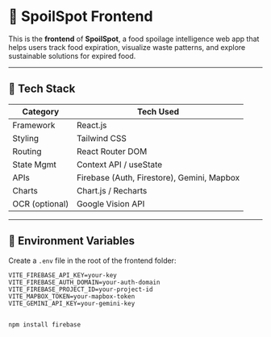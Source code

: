 # 🧩 SpoilSpot Frontend

This is the **frontend** of **SpoilSpot**, a food spoilage intelligence web app that helps users track food expiration, visualize waste patterns, and explore sustainable solutions for expired food.

---

## 🚀 Tech Stack

| Category     | Tech Used                     |
|--------------|-------------------------------|
| Framework    | React.js                      |
| Styling      | Tailwind CSS                  |
| Routing      | React Router DOM              |
| State Mgmt   | Context API / useState        |
| APIs         | Firebase (Auth, Firestore), Gemini, Mapbox |
| Charts       | Chart.js / Recharts           |
| OCR (optional) | Google Vision API            |

---

## 🧪 Environment Variables

Create a `.env` file in the root of the frontend folder:

```env
VITE_FIREBASE_API_KEY=your-key
VITE_FIREBASE_AUTH_DOMAIN=your-auth-domain
VITE_FIREBASE_PROJECT_ID=your-project-id
VITE_MAPBOX_TOKEN=your-mapbox-token
VITE_GEMINI_API_KEY=your-gemini-key


npm install firebase